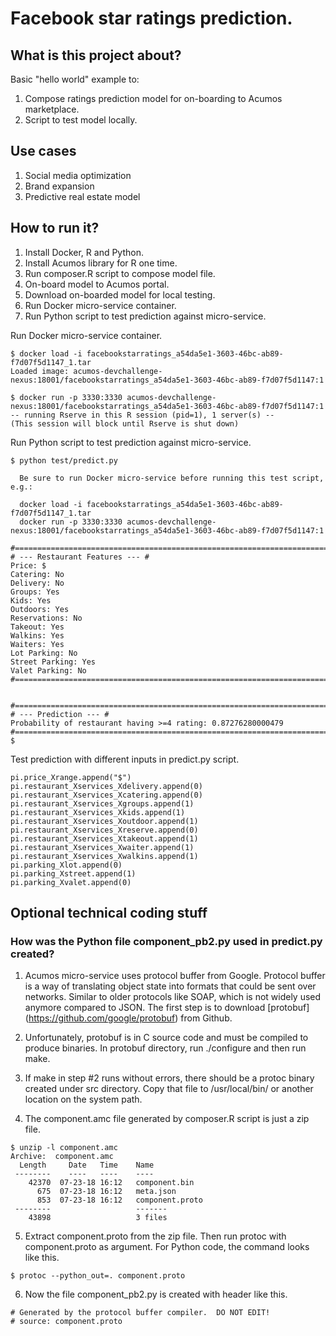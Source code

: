 # Facebook star ratings prediction.
## What is this project about?
Basic "hello world" example to:

1. Compose ratings prediction model for on-boarding to Acumos marketplace.
2. Script to test model locally.

## Use cases
1. Social media optimization
2. Brand expansion  
3. Predictive real estate model

## How to run it?
1. Install Docker, R and Python.
2. Install Acumos library for R one time.
3. Run composer.R script to compose model file.
4. On-board model to Acumos portal.
5. Download on-boarded model for local testing.
6. Run Docker micro-service container.
7. Run Python script to test prediction against micro-service.

Run Docker micro-service container.
```
$ docker load -i facebookstarratings_a54da5e1-3603-46bc-ab89-f7d07f5d1147_1.tar
Loaded image: acumos-devchallenge-nexus:18001/facebookstarratings_a54da5e1-3603-46bc-ab89-f7d07f5d1147:1

$ docker run -p 3330:3330 acumos-devchallenge-nexus:18001/facebookstarratings_a54da5e1-3603-46bc-ab89-f7d07f5d1147:1
-- running Rserve in this R session (pid=1), 1 server(s) --
(This session will block until Rserve is shut down)
```

Run Python script to test prediction against micro-service.
```
$ python test/predict.py

  Be sure to run Docker micro-service before running this test script, e.g.:

  docker load -i facebookstarratings_a54da5e1-3603-46bc-ab89-f7d07f5d1147_1.tar
  docker run -p 3330:3330 acumos-devchallenge-nexus:18001/facebookstarratings_a54da5e1-3603-46bc-ab89-f7d07f5d1147:1

#=============================================================================#
# --- Restaurant Features --- #
Price: $
Catering: No
Delivery: No
Groups: Yes
Kids: Yes
Outdoors: Yes
Reservations: No
Takeout: Yes
Walkins: Yes
Waiters: Yes
Lot Parking: No
Street Parking: Yes
Valet Parking: No
#=============================================================================#


#=============================================================================#
# --- Prediction --- #
Probability of restaurant having >=4 rating: 0.87276280000479
#=============================================================================#
$
```

Test prediction with different inputs in predict.py script.
```
pi.price_Xrange.append("$")
pi.restaurant_Xservices_Xdelivery.append(0)
pi.restaurant_Xservices_Xcatering.append(0)
pi.restaurant_Xservices_Xgroups.append(1)
pi.restaurant_Xservices_Xkids.append(1)
pi.restaurant_Xservices_Xoutdoor.append(1)
pi.restaurant_Xservices_Xreserve.append(0)
pi.restaurant_Xservices_Xtakeout.append(1)
pi.restaurant_Xservices_Xwaiter.append(1)
pi.restaurant_Xservices_Xwalkins.append(1)
pi.parking_Xlot.append(0)
pi.parking_Xstreet.append(1)
pi.parking_Xvalet.append(0)
```

## Optional technical coding stuff
### How was the Python file component_pb2.py used in predict.py created?

1.  Acumos micro-service uses protocol buffer from Google.
    Protocol buffer is a way of translating object state into formats that could be sent over networks.
    Similar to older protocols like SOAP, which is not widely used anymore compared to JSON.
    The first step is to download [protobuf] (https://github.com/google/protobuf) from Github.

2.  Unfortunately, protobuf is in C source code and must be compiled to produce binaries.
    In protobuf directory, run ./configure and then run make.

3.  If make in step #2 runs without errors, there should be a protoc binary created under src directory.
    Copy that file to /usr/local/bin/ or another location on the system path.  

4.  The component.amc file generated by composer.R script is just a zip file.    
```
$ unzip -l component.amc
Archive:  component.amc
  Length     Date   Time    Name
 --------    ----   ----    ----
    42370  07-23-18 16:12   component.bin
      675  07-23-18 16:12   meta.json
      853  07-23-18 16:12   component.proto
 --------                   -------
    43898                   3 files
```    

5.  Extract component.proto from the zip file.
    Then run protoc with component.proto as argument.
    For Python code, the command looks like this.
```
$ protoc --python_out=. component.proto
```

6. Now the file component_pb2.py is created with header like this.
```
# Generated by the protocol buffer compiler.  DO NOT EDIT!
# source: component.proto
```
